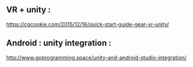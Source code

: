 ## VR + unity :

https://cgcookie.com/2015/12/16/quick-start-guide-gear-vr-unity/

## Android : unity integration :

http://www.goprogramming.space/unity-and-android-studio-integration/